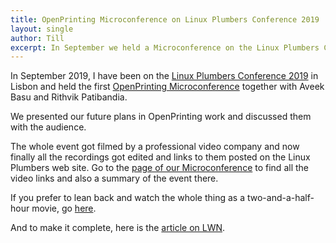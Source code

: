 ```yaml
---
title: OpenPrinting Microconference on Linux Plumbers Conference 2019
layout: single
author: Till
excerpt: In September we held a Microconference on the Linux Plumbers Conference in Lisbon, now the summary and videos are uploaded to the Linux Plumbers web site
---
```


In September 2019, I have been on the [Linux Plumbers Conference 2019](https://linuxplumbersconf.org/event/4/) in Lisbon and held the first [OpenPrinting Microconference](https://linuxplumbersconf.org/event/4/sessions/52/#20190910) together with Aveek Basu and Rithvik Patibandia.

We presented our future plans in OpenPrinting work and discussed them with the audience.

The whole event got filmed by a professional video company and now finally all the recordings got edited and links to them posted on the Linux Plumbers web site. Go to the [page of our Microconference](https://linuxplumbersconf.org/event/4/sessions/52/#20190910) to find all the video links and also a summary of the event there.

If you prefer to lean back and watch the whole thing as a two-and-a-half-hour movie, go [here](https://www.youtube.com/watch?v=0c_JaX4G7Zc).

And to make it complete, here is the [article on LWN](https://lwn.net/SubscriberLink/798916/300a5c0bc4caa815/).
